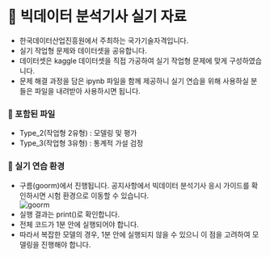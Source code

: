 # 📝 빅데이터 분석기사 실기 자료
- 한국데이터산업진흥원에서 주최하는 국가기술자격입니다.
- 실기 작업형 문제와 데이터셋을 공유합니다.
- 데이터셋은 kaggle 데이터셋을 직접 가공하여 실기 작업형 문제에 맞게 구성하였습니다.
- 문제 해결 과정을 담은 ipynb 파일을 함께 제공하니 실기 연습을 위해 사용하실 분들은 파일을 내려받아 사용하시면 됩니다.
### 📝 포함된 파일
- Type_2(작업형 2유형) : 모델링 및 평가
- Type_3(작업형 3유형) : 통계적 가설 검정
### 📝 실기 연습 환경
- 구름(goorm)에서 진행됩니다. 공지사항에서 빅데이터 분석기사 응시 가이드를 확인하시면 시험 환경으로 이동할 수 있습니다.  
![goorm](https://github.com/DreamerYony/Bigdata_analyzer/assets/162097251/3dc9b984-7bf4-4f75-b524-831d3f90f811)
- 실행 결과는 print()로 확인합니다.
- 전체 코드가 1분 안에 실행되어야 합니다.
- 따라서 복잡한 모델의 경우, 1분 안에 실행되지 않을 수 있으니 이 점을 고려하여 모델링을 진행해야 합니다.
